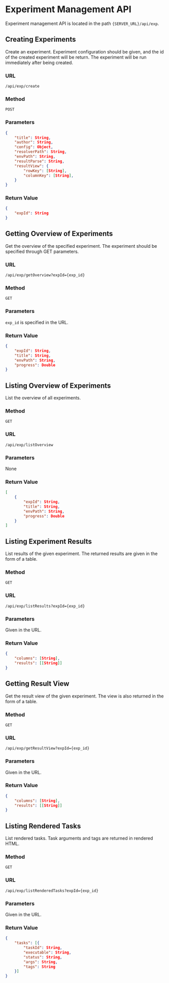 # Experiment Management API

Experiment management API is located in the path `{SERVER_URL}/api/exp`.

## Creating Experiments

Create an experiment. Experiment configuration should be given, and the id of the created experiment will be return. The experiment will be run immediately after being created.

### URL

 `/api/exp/create`

### Method

 `POST`

### Parameters

```json
{
    "title": String,
    "author": String,
    "config": Object,
    "resolverPath": String,
    "envPath": String,
    "resultParse": String,
    "resultView": {
        "rowKey": [String],
        "columnKey": [String],
    }
}
```

### Return Value

```json
{
    "expId": String
}
```

## Getting Overview of Experiments

Get the overview of the specified experiment. The experiment should be specified through GET parameters.

### URL

`/api/exp/getOverview?expId={exp_id}`

### Method

 `GET`

### Parameters

`exp_id` is specified in the URL.

### Return Value

```json
{
    "expId": String,
    "title": String,
    "envPath": String,
    "progress": Double
}
```

## Listing Overview of Experiments

List the overview of all experiments.

### Method

 `GET`

### URL

`/api/exp/listOverview`

### Parameters

None

### Return Value

```json
[
    {
        "expId": String,
        "title": String,
        "envPath": String,
        "progress": Double
    }
]
```

## Listing Experiment Results

List results of the given experiment. The returned results are given in the form of a table.

### Method

 `GET`

### URL

`/api/exp/listResults?expId={exp_id}`

### Parameters

Given in the URL.

### Return Value

```json
{
    "columns": [String],
    "results": [[String]]
}
```

## Getting Result View

Get the result view of the given experiment. The view is also returned in the form of a table.

### Method

 `GET`

### URL

`/api/exp/getResultView?expId={exp_id}`

### Parameters

Given in the URL.

### Return Value

```json
{
    "columns": [String],
    "results": [[String]]
}
```

## Listing Rendered Tasks

List rendered tasks. Task arguments and tags are returned in rendered HTML.

### Method

 `GET`

### URL

`/api/exp/listRenderedTasks?expId={exp_id}`

### Parameters

Given in the URL.

### Return Value

```json
{
    "tasks": [{
        "taskId": String,
        "executable": String,
        "status": String,
        "args": String,
        "tags": String
    }]
}
```
